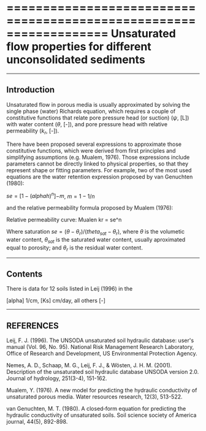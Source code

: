 ==================================================================
Unsaturated flow properties for different unconsolidated sediments
==================================================================

------------
Introduction
------------

Unsaturated flow in porous media is usually approximated by solving the single phase (water) 
Richards equation, which requires a couple of constitutive functions that
relate pore pressure head (or suction) ($\psi$, [L]) with water content ($\theta$, [-]), 
and pore pressure head with relative permeability ($k_r$, [-]).

There have been proposed several expressions to approximate those constitutive functions,
which were derived from first principles and simplifying assumptions (e.g. Mualem, 1976). 
Those expressions include parameters cannot be directly linked to physical properties, so 
that they represent shape or fitting parameters. For example, two of the most used equations
are the water retention expression proposed by van Genuchten (1980): 

$se = [1 - (alpha h)^n]{-m}$, $m = 1 - 1 / n$

and the relative permeability formula proposed by Mualem (1976):

Relative permeability curve: Mualen  kr = se^n

Where saturation $se = (\theta - \theta_r) / (theta_{sat} - \theta_r)$, where $\theta$ is the volumetic water content, $\theta_{sat}$ is the saturated water content, usually aproximated equal to porosity; and $\theta_r$ is the residual water content.


--------
Contents
--------

There is data for 12 soils listed in Leij (1996) in the  

[alpha] 1/cm, [Ks] cm/day, all others [-]

----------
REFERENCES
---------- 

Leij, F. J. (1996). The UNSODA unsaturated soil hydraulic database: user's manual (Vol. 96, No. 95). National Risk Management Research Laboratory, Office of Research and Development, US Environmental Protection Agency.

Nemes, A. D., Schaap, M. G., Leij, F. J., & Wösten, J. H. M. (2001). Description of the unsaturated soil hydraulic database UNSODA version 2.0. Journal of hydrology, 251(3-4), 151-162.

Mualem, Y. (1976). A new model for predicting the hydraulic conductivity of unsaturated porous media. Water resources research, 12(3), 513-522.

van Genuchten, M. T. (1980). A closed‐form equation for predicting the hydraulic conductivity of unsaturated soils. Soil science society of America journal, 44(5), 892-898.
